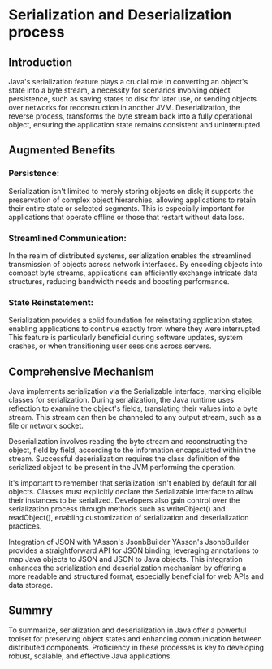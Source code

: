 
# Serialization and Deserialization process

## Introduction
Java's serialization feature plays a crucial role in converting an object's state into a byte stream, a necessity for scenarios involving object persistence, such as saving states to disk for later use, or sending objects over networks for reconstruction in another JVM. Deserialization, the reverse process, transforms the byte stream back into a fully operational object, ensuring the application state remains consistent and uninterrupted.

## Augmented Benefits

### Persistence: 
Serialization isn't limited to merely storing objects on disk; it supports the preservation of complex object hierarchies, allowing applications to retain their entire state or selected segments. This is especially important for applications that operate offline or those that restart without data loss.

### Streamlined Communication:
 In the realm of distributed systems, serialization enables the streamlined transmission of objects across network interfaces. By encoding objects into compact byte streams, applications can efficiently exchange intricate data structures, reducing bandwidth needs and boosting performance.

### State Reinstatement: 
Serialization provides a solid foundation for reinstating application states, enabling applications to continue exactly from where they were interrupted. This feature is particularly beneficial during software updates, system crashes, or when transitioning user sessions across servers.

## Comprehensive Mechanism

Java implements serialization via the Serializable interface, marking eligible classes for serialization. During serialization, the Java runtime uses reflection to examine the object's fields, translating their values into a byte stream. This stream can then be channeled to any output stream, such as a file or network socket.

Deserialization involves reading the byte stream and reconstructing the object, field by field, according to the information encapsulated within the stream. Successful deserialization requires the class definition of the serialized object to be present in the JVM performing the operation.

It's important to remember that serialization isn't enabled by default for all objects. Classes must explicitly declare the Serializable interface to allow their instances to be serialized. Developers also gain control over the serialization process through methods such as writeObject() and readObject(), enabling customization of serialization and deserialization practices.

Integration of JSON with YAsson's JsonbBuilder
YAsson's JsonbBuilder provides a straightforward API for JSON binding, leveraging annotations to map Java objects to JSON and JSON to Java objects. This integration enhances the serialization and deserialization mechanism by offering a more readable and structured format, especially beneficial for web APIs and data storage.

## Summry

To summarize, serialization and deserialization in Java offer a powerful toolset for preserving object states and enhancing communication between distributed components. Proficiency in these processes is key to developing robust, scalable, and effective Java applications.

